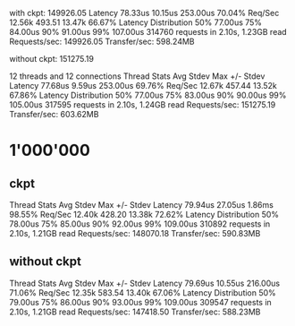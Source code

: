with ckpt:  149926.05
    Latency    78.33us   10.15us 253.00us   70.04%
    Req/Sec    12.56k   493.51    13.47k    66.67%
  Latency Distribution
     50%   77.00us
     75%   84.00us
     90%   91.00us
     99%  107.00us
  314760 requests in 2.10s, 1.23GB read
Requests/sec: 149926.05
Transfer/sec:    598.24MB

without ckpt: 151275.19

 12 threads and 12 connections
  Thread Stats   Avg      Stdev     Max   +/- Stdev
    Latency    77.68us    9.59us 253.00us   69.76%
    Req/Sec    12.67k   457.44    13.52k    67.86%
  Latency Distribution
     50%   77.00us
     75%   83.00us
     90%   90.00us
     99%  105.00us
  317595 requests in 2.10s, 1.24GB read
Requests/sec: 151275.19
Transfer/sec:    603.62MB

# 1'000'000

## ckpt
Thread Stats   Avg      Stdev     Max   +/- Stdev
    Latency    79.94us   27.05us   1.86ms   98.55%
    Req/Sec    12.40k   428.20    13.38k    72.62%
  Latency Distribution
     50%   78.00us
     75%   85.00us
     90%   92.00us
     99%  109.00us
  310892 requests in 2.10s, 1.21GB read
Requests/sec: 148070.18
Transfer/sec:    590.83MB

## without ckpt

Thread Stats   Avg      Stdev     Max   +/- Stdev
    Latency    79.69us   10.55us 216.00us   71.06%
    Req/Sec    12.35k   583.54    13.40k    67.06%
  Latency Distribution
     50%   79.00us
     75%   86.00us
     90%   93.00us
     99%  109.00us
  309547 requests in 2.10s, 1.21GB read
Requests/sec: 147418.50
Transfer/sec:    588.23MB

